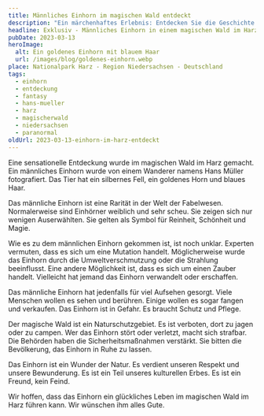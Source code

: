 ```yaml
---
title: Männliches Einhorn im magischen Wald entdeckt
description: "Ein märchenhaftes Erlebnis: Entdecken Sie die Geschichte des männlichen Einhorns, gefunden in einem zauberhaften Wald im Harz."
headline: Exklusiv - Männliches Einhorn in einem magischen Wald im Harz entdeckt
pubDate: 2023-03-13
heroImage:
  alt: Ein goldenes Einhorn mit blauem Haar
  url: /images/blog/goldenes-einhorn.webp
place: Nationalpark Harz - Region Niedersachsen - Deutschland
tags:
  - einhorn
  - entdeckung
  - fantasy
  - hans-mueller
  - harz
  - magischerwald
  - niedersachsen
  - paranormal
oldUrl: 2023-03-13-einhorn-im-harz-entdeckt
---
```


Eine sensationelle Entdeckung wurde im magischen Wald im Harz gemacht. Ein männliches Einhorn wurde von einem Wanderer namens Hans Müller fotografiert. Das Tier hat ein silbernes Fell, ein goldenes Horn und blaues Haar.

Das männliche Einhorn ist eine Rarität in der Welt der Fabelwesen. Normalerweise sind Einhörner weiblich und sehr scheu. Sie zeigen sich nur wenigen Auserwählten. Sie gelten als Symbol für Reinheit, Schönheit und Magie.

Wie es zu dem männlichen Einhorn gekommen ist, ist noch unklar. Experten vermuten, dass es sich um eine Mutation handelt. Möglicherweise wurde das Einhorn durch die Umweltverschmutzung oder die Strahlung beeinflusst. Eine andere Möglichkeit ist, dass es sich um einen Zauber handelt. Vielleicht hat jemand das Einhorn verwandelt oder erschaffen.

Das männliche Einhorn hat jedenfalls für viel Aufsehen gesorgt. Viele Menschen wollen es sehen und berühren. Einige wollen es sogar fangen und verkaufen. Das Einhorn ist in Gefahr. Es braucht Schutz und Pflege.

Der magische Wald ist ein Naturschutzgebiet. Es ist verboten, dort zu jagen oder zu campen. Wer das Einhorn stört oder verletzt, macht sich strafbar. Die Behörden haben die Sicherheitsmaßnahmen verstärkt. Sie bitten die Bevölkerung, das Einhorn in Ruhe zu lassen.

Das Einhorn ist ein Wunder der Natur. Es verdient unseren Respekt und unsere Bewunderung. Es ist ein Teil unseres kulturellen Erbes. Es ist ein Freund, kein Feind.

Wir hoffen, dass das Einhorn ein glückliches Leben im magischen Wald im Harz führen kann. Wir wünschen ihm alles Gute.
